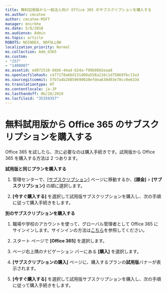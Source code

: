 ```yaml
---
title: 無料試用版から一般法人向け Office 365 のサブスクリプションを購入する
ms.author: cmcatee
author: cmcatee-MSFT
manager: mnirkhe
ms.date: 5/8/2018
ms.audience: Admin
ms.topic: article
ROBOTS: NOINDEX, NOFOLLOW
localization_priority: Normal
ms.collection: Adm_O365
ms.custom:
- "257"
- "1400007"
ms.assetid: ed072510-d4b6-44ad-b24a-f99b9892eaa8
ms.openlocfilehash: c4771f8a66d131d08a558a216c1d75869fbc13a3
ms.sourcegitcommit: 5fb7a4b28859690020efdea630d03e70cc0e6334
ms.translationtype: HT
ms.contentlocale: ja-JP
ms.lasthandoff: 06/28/2019
ms.locfileid: "35359357"
---
```

# <a name="buy-a-subscription-to-office-365-from-your-free-trial"></a>無料試用版から Office 365 のサブスクリプションを購入する

Office 365 を試したら、次に必要なのは購入手続きです。試用版から Office 365 を購入する方法は 2 つあります。
  
 **試用版と同じプランを購入する**
  
1. 管理センターで、[[サブスクリプション]](https://go.microsoft.com/fwlink/p/?linkid=842054) ページに移動するか、**[課金]** \> **[サブスクリプション]** の順に選択します。

2. **[今すぐ購入する]** を選択して試用版サブスクリプションを購入し、次の手順に従って購入手続きをします。

**別のサブスクリプションを購入する**
  
1. 職場や学校のアカウントを使って、グローバル管理者として Office 365 にサインインします。サインインの方法は[こちら](https://support.office.com/article/e9eb7d51-5430-4929-91ab-6157c5a050b4)を参照してください。

2. スタート ページで **[Office 365]** を選択します。

3. ページ右上隅のナビゲーション バーにある **[購入]** を選択します。

4. **[サブスクリプションの購入]** ページに、購入するプランの**試用版**バナーが表示されます。

5. **[今すぐ購入する]** を選択して試用版サブスクリプションを購入し、次の手順に従って購入手続きをします。
